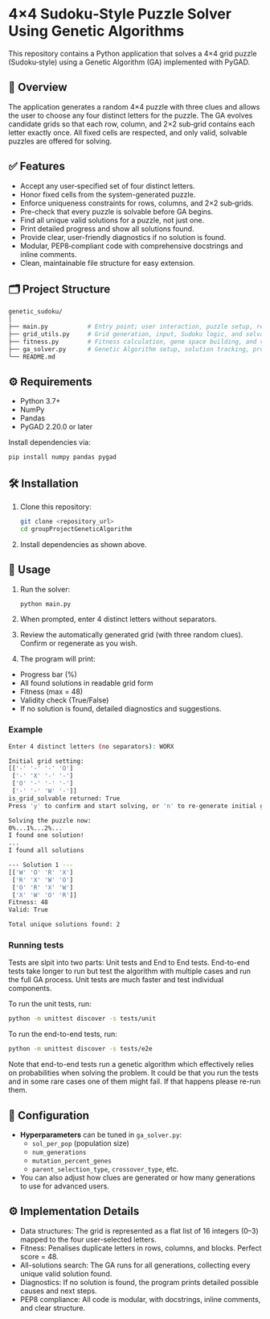 # 4×4 Sudoku‑Style Puzzle Solver Using Genetic Algorithms

This repository contains a Python application that solves a 4×4 grid puzzle (Sudoku‑style) using a Genetic Algorithm (GA) implemented with PyGAD.

## 📖 Overview

The application generates a random 4×4 puzzle with three clues and allows the user to choose any four distinct letters for the puzzle. The GA evolves candidate grids so that each row, column, and 2×2 sub‑grid contains each letter exactly once. All fixed cells are respected, and only valid, solvable puzzles are offered for solving.

## ✅ Features

* Accept any user‑specified set of four distinct letters.
* Honor fixed cells from the system-generated puzzle.
* Enforce uniqueness constraints for rows, columns, and 2×2 sub‑grids.
* Pre-check that every puzzle is solvable before GA begins.
* Find all unique valid solutions for a puzzle, not just one.
* Print detailed progress and show all solutions found.
* Provide clear, user-friendly diagnostics if no solution is found.
* Modular, PEP8‑compliant code with comprehensive docstrings and inline comments.
* Clean, maintainable file structure for easy extension.

## 🗂 Project Structure

```bash
genetic_sudoku/
│
├── main.py           # Entry point; user interaction, puzzle setup, result display
├── grid_utils.py     # Grid generation, input, Sudoku logic, and solvability check
├── fitness.py        # Fitness calculation, gene space building, and validation
├── ga_solver.py      # Genetic Algorithm setup, solution tracking, progress
└── README.md
```

## ⚙️ Requirements

* Python 3.7+
* NumPy
* Pandas
* PyGAD 2.20.0 or later

Install dependencies via:

```bash
pip install numpy pandas pygad
```

## 🛠 Installation

1. Clone this repository:

   ```bash
   git clone <repository_url>
   cd groupProjectGeneticAlgorithm
   ```
2. Install dependencies as shown above.

## 🚀 Usage

1. Run the solver:

   ```bash
   python main.py
   ```
2. When prompted, enter 4 distinct letters without separators.
3. Review the automatically generated grid (with three random clues). Confirm or regenerate as you wish.
4. The program will print:
* Progress bar (%)
* All found solutions in readable grid form
* Fitness (max = 48)
* Validity check (True/False)
* If no solution is found, detailed diagnostics and suggestions.

### Example

```bash
Enter 4 distinct letters (no separators): WORX

Initial grid setting:
[['-' '-' '-' 'O']
 ['-' 'X' '-' '-']
 ['O' '-' '-' '-']
 ['-' '-' 'W' '-']]
is_grid_solvable returned: True
Press 'y' to confirm and start solving, or 'n' to re-generate initial grid: y

Solving the puzzle now:
0%...1%...2%...
I found one solution!
...
I found all solutions

--- Solution 1 ---
[['W' 'O' 'R' 'X']
 ['R' 'X' 'W' 'O']
 ['O' 'R' 'X' 'W']
 ['X' 'W' 'O' 'R']]
Fitness: 48
Valid: True

Total unique solutions found: 2
```

### Running tests

Tests are slpit into two parts: Unit tests and End to End tests. End-to-end tests take longer to run but test the algorithm with multiple cases and run the full GA process. Unit tests are much faster and test individual components.

To run the unit tests, run:
```bash
python -m unittest discover -s tests/unit
```

To run the end-to-end tests, run:
```bash
python -m unittest discover -s tests/e2e
```

Note that end-to-end tests run a genetic algorithm which effectively relies on probabilities when solving the problem.
It could be that you run the tests and in some rare cases one of them might fail. If that happens please re-run them.

## 🔧 Configuration

* **Hyperparameters** can be tuned in `ga_solver.py`:
  * `sol_per_pop` (population size)
  * `num_generations`
  * `mutation_percent_genes`
  * `parent_selection_type`, `crossover_type`, etc.
* You can also adjust how clues are generated or how many generations to use for advanced users.

## ⚙️ Implementation Details

* Data structures: The grid is represented as a flat list of 16 integers (0–3) mapped to the four user-selected letters.
* Fitness: Penalises duplicate letters in rows, columns, and blocks. Perfect score = 48.
* All-solutions search: The GA runs for all generations, collecting every unique valid solution found.
* Diagnostics: If no solution is found, the program prints detailed possible causes and next steps.
* PEP8 compliance: All code is modular, with docstrings, inline comments, and clear structure.
